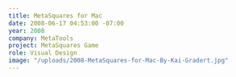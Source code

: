 ```yaml
---
title: MetaSquares for Mac
date: 2008-06-17 04:53:00 -07:00
year: 2008
company: MetaTools
project: MetaSquares Game
role: Visual Design
image: "/uploads/2008-MetaSquares-for-Mac-By-Kai-Gradert.jpg"
---
```


